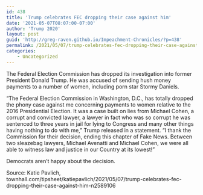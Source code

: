 ```yaml
---
id: 438
title: 'Trump celebrates FEC dropping their case against him'
date: '2021-05-07T08:07:00-07:00'
author: 'Trump 2020'
layout: post
guid: 'http://greg-raven.github.io/Impeachment-Chronicles/?p=438'
permalink: /2021/05/07/trump-celebrates-fec-dropping-their-case-against-him/
categories:
    - Uncategorized
---
```


The Federal Election Commission has dropped its investigation into former President Donald Trump. He was accused of sending hush money payments to a number of women, including porn star Stormy Daniels.

“The Federal Election Commission in Washington, D.C., has totally dropped the phony case against me concerning payments to women relative to the 2016 Presidential Election. It was a case built on lies from Michael Cohen, a corrupt and convicted lawyer, a lawyer in fact who was so corrupt he was sentenced to three years in jail for lying to Congress and many other things having nothing to do with me,” Trump released in a statement. “I thank the Commission for their decision, ending this chapter of Fake News. Between two sleazebag lawyers, Michael Avenatti and Michael Cohen, we were all able to witness law and justice in our Country at its lowest!”

Democrats aren’t happy about the decision.

Source: Katie Pavlich, townhall.com/tipsheet/katiepavlich/2021/05/07/trump-celebrates-fec-dropping-their-case-against-him-n2589106
